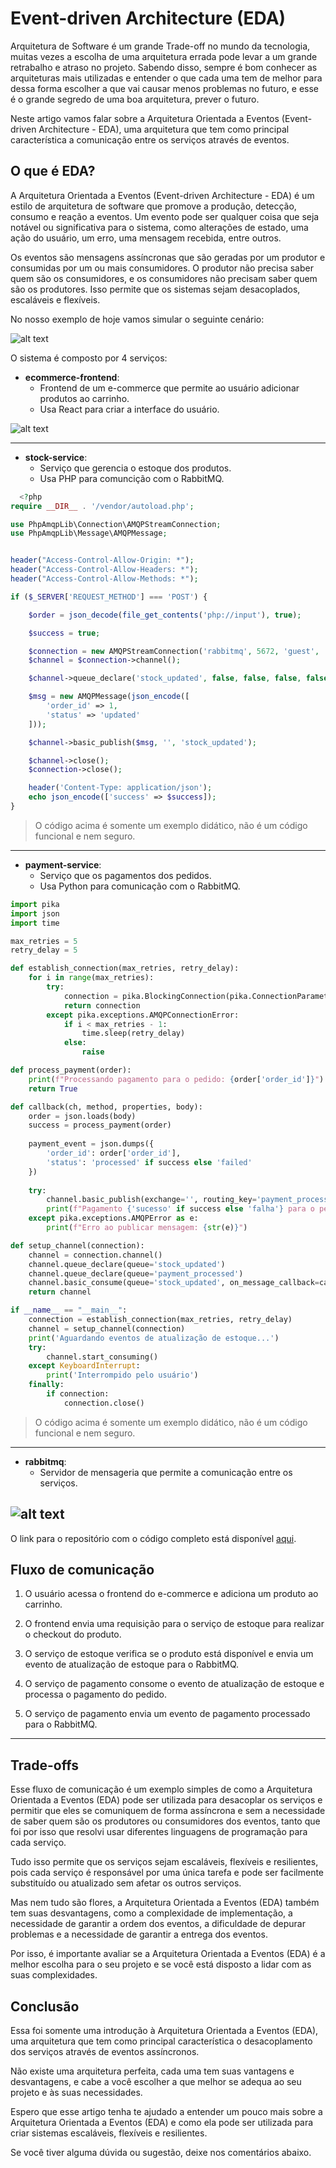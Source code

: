 # Event-driven Architecture (EDA)

Arquitetura de Software é um grande Trade-off no mundo da tecnologia, muitas vezes a escolha de uma arquitetura errada pode levar a um grande retrabalho e atraso no projeto. Sabendo disso, sempre é bom conhecer as arquiteturas mais utilizadas e entender o que cada uma tem de melhor para dessa forma escolher a que vai causar menos problemas no futuro, e esse é o grande segredo de uma boa arquitetura, prever o futuro.

Neste artigo vamos falar sobre a Arquitetura Orientada a Eventos (Event-driven Architecture - EDA), uma arquitetura que tem como principal característica a comunicação entre os serviços através de eventos.

## O que é EDA?

A Arquitetura Orientada a Eventos (Event-driven Architecture - EDA) é um estilo de arquitetura de software que promove a produção, detecção, consumo e reação a eventos. Um evento pode ser qualquer coisa que seja notável ou significativa para o sistema, como alterações de estado, uma ação do usuário, um erro, uma mensagem recebida, entre outros.

Os eventos são mensagens assíncronas que são geradas por um produtor e consumidas por um ou mais consumidores. O produtor não precisa saber quem são os consumidores, e os consumidores não precisam saber quem são os produtores. Isso permite que os sistemas sejam desacoplados, escaláveis e flexíveis.

No nosso exemplo de hoje vamos simular o seguinte cenário:

![alt text](image.png)

O sistema é composto por 4 serviços:

- **ecommerce-frontend**:
  - Frontend de um e-commerce que permite ao usuário adicionar produtos ao carrinho.
  - Usa React para criar a interface do usuário.

![alt text](image-1.png)

---

- **stock-service**:
  - Serviço que gerencia o estoque dos produtos.
  - Usa PHP para comuncição com o RabbitMQ.

```php
  <?php
require __DIR__ . '/vendor/autoload.php';

use PhpAmqpLib\Connection\AMQPStreamConnection;
use PhpAmqpLib\Message\AMQPMessage;


header("Access-Control-Allow-Origin: *");
header("Access-Control-Allow-Headers: *");
header("Access-Control-Allow-Methods: *");

if ($_SERVER['REQUEST_METHOD'] === 'POST') {

    $order = json_decode(file_get_contents('php://input'), true);

    $success = true; 

    $connection = new AMQPStreamConnection('rabbitmq', 5672, 'guest', 'guest');
    $channel = $connection->channel();

    $channel->queue_declare('stock_updated', false, false, false, false);

    $msg = new AMQPMessage(json_encode([
        'order_id' => 1,
        'status' => 'updated'
    ]));

    $channel->basic_publish($msg, '', 'stock_updated');

    $channel->close();
    $connection->close();

    header('Content-Type: application/json');
    echo json_encode(['success' => $success]);
}
```

>O código acima é somente um exemplo didático, não é um código funcional e nem seguro.

---

- **payment-service**:
  - Serviço que os pagamentos dos pedidos.
  - Usa Python para comunicação com o RabbitMQ.

```python
import pika
import json
import time

max_retries = 5
retry_delay = 5

def establish_connection(max_retries, retry_delay):
    for i in range(max_retries):
        try:
            connection = pika.BlockingConnection(pika.ConnectionParameters('rabbitmq'))
            return connection
        except pika.exceptions.AMQPConnectionError:
            if i < max_retries - 1:
                time.sleep(retry_delay)
            else:
                raise

def process_payment(order):
    print(f"Processando pagamento para o pedido: {order['order_id']}")
    return True

def callback(ch, method, properties, body):
    order = json.loads(body)
    success = process_payment(order)
    
    payment_event = json.dumps({
        'order_id': order['order_id'],
        'status': 'processed' if success else 'failed'
    })
    
    try:
        channel.basic_publish(exchange='', routing_key='payment_processed', body=payment_event)
        print(f"Pagamento {'sucesso' if success else 'falha'} para o pedido: {order['order_id']}")
    except pika.exceptions.AMQPError as e:
        print(f"Erro ao publicar mensagem: {str(e)}")

def setup_channel(connection):
    channel = connection.channel()
    channel.queue_declare(queue='stock_updated')
    channel.queue_declare(queue='payment_processed')
    channel.basic_consume(queue='stock_updated', on_message_callback=callback, auto_ack=True)
    return channel

if __name__ == "__main__":
    connection = establish_connection(max_retries, retry_delay)
    channel = setup_channel(connection)
    print('Aguardando eventos de atualização de estoque...')
    try:
        channel.start_consuming()
    except KeyboardInterrupt:
        print('Interrompido pelo usuário')
    finally:
        if connection:
            connection.close()
```

>O código acima é somente um exemplo didático, não é um código funcional e nem seguro.

---

- **rabbitmq**:
  - Servidor de mensageria que permite a comunicação entre os serviços.

![alt text](image-2.png)
---

O link para o repositório com o código completo está disponível [aqui](https://github.com/sschonss/event-driver).

## Fluxo de comunicação

1. O usuário acessa o frontend do e-commerce e adiciona um produto ao carrinho.

2. O frontend envia uma requisição para o serviço de estoque para realizar o checkout do produto.

3. O serviço de estoque verifica se o produto está disponível e envia um evento de atualização de estoque para o RabbitMQ.

4. O serviço de pagamento consome o evento de atualização de estoque e processa o pagamento do pedido.

5. O serviço de pagamento envia um evento de pagamento processado para o RabbitMQ.

---

## Trade-offs

Esse fluxo de comunicação é um exemplo simples de como a Arquitetura Orientada a Eventos (EDA) pode ser utilizada para desacoplar os serviços e permitir que eles se comuniquem de forma assíncrona e sem a necessidade de saber quem são os produtores ou consumidores dos eventos, tanto que foi por isso que resolvi usar diferentes linguagens de programação para cada serviço.

Tudo isso permite que os serviços sejam escaláveis, flexíveis e resilientes, pois cada serviço é responsável por uma única tarefa e pode ser facilmente substituído ou atualizado sem afetar os outros serviços.

Mas nem tudo são flores, a Arquitetura Orientada a Eventos (EDA) também tem suas desvantagens, como a complexidade de implementação, a necessidade de garantir a ordem dos eventos, a dificuldade de depurar problemas e a necessidade de garantir a entrega dos eventos.

Por isso, é importante avaliar se a Arquitetura Orientada a Eventos (EDA) é a melhor escolha para o seu projeto e se você está disposto a lidar com as suas complexidades.

## Conclusão

Essa foi somente uma introdução à Arquitetura Orientada a Eventos (EDA), uma arquitetura que tem como principal característica o desacoplamento dos serviços através de eventos assíncronos.

Não existe uma arquitetura perfeita, cada uma tem suas vantagens e desvantagens, e cabe a você escolher a que melhor se adequa ao seu projeto e às suas necessidades.

Espero que esse artigo tenha te ajudado a entender um pouco mais sobre a Arquitetura Orientada a Eventos (EDA) e como ela pode ser utilizada para criar sistemas escaláveis, flexíveis e resilientes.

Se você tiver alguma dúvida ou sugestão, deixe nos comentários abaixo.